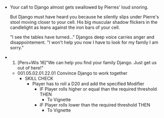 - Your call to Django almost gets swallowed by Pierres' loud snoring.
  
  But Django must have heard you because he silently slips under Pierre's stool moving closer to your cell. His big muscular shadow flickers in the candlelight as leans against the iron bars of your cell.
  
  "I see the tables have turned..." Djangos deep voice carries anger and disappointement. "I won't help you now I have to look for my family I am sorry."
- 1. [Pers+Wis 16]"We can help you find your family Django. Just get us out of here!"
	- 001.05.02.01.22.01 Convince Django to work together
		- SKILL CHECK
			- Player has to roll a D20 and add the specified Modifier
				- IF Player rolls higher or equal than the required threshold THEN
					- To Vignette
				- IF Player rolls lower than the required threshold THEN
					- To Vignette